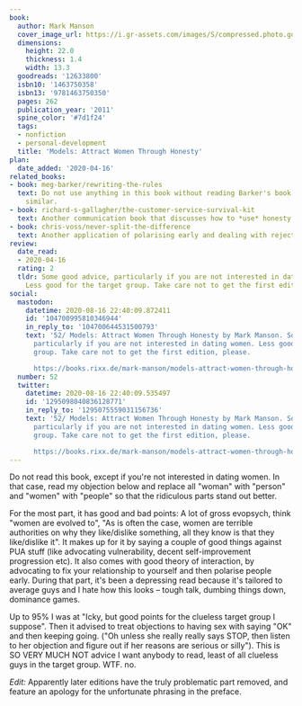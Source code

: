 ```yaml
---
book:
  author: Mark Manson
  cover_image_url: https://i.gr-assets.com/images/S/compressed.photo.goodreads.com/books/1375568311l/12633800._SX98_.jpg
  dimensions:
    height: 22.0
    thickness: 1.4
    width: 13.3
  goodreads: '12633800'
  isbn10: '1463750358'
  isbn13: '9781463750350'
  pages: 262
  publication_year: '2011'
  spine_color: '#7d1f24'
  tags:
  - nonfiction
  - personal-development
  title: 'Models: Attract Women Through Honesty'
plan:
  date_added: '2020-04-16'
related_books:
- book: meg-barker/rewriting-the-rules
  text: Do not use anything in this book without reading Barker's book or something
    similar.
- book: richard-s-gallagher/the-customer-service-survival-kit
  text: Another communication book that discusses how to *use* honesty.
- book: chris-voss/never-split-the-difference
  text: Another application of polarising early and dealing with rejection.
review:
  date_read:
  - 2020-04-16
  rating: 2
  tldr: Some good advice, particularly if you are not interested in dating women.
    Less good for the target group. Take care not to get the first edition, please.
social:
  mastodon:
    datetime: 2020-08-16 22:40:09.872411
    id: '104700995810346944'
    in_reply_to: '104700644531500793'
    text: '52/ Models: Attract Women Through Honesty by Mark Manson. Some good advice,
      particularly if you are not interested in dating women. Less good for the target
      group. Take care not to get the first edition, please.

      https://books.rixx.de/mark-manson/models-attract-women-through-honesty/ #rixxReads'
  number: 52
  twitter:
    datetime: 2020-08-16 22:40:09.535497
    id: '1295098040836128771'
    in_reply_to: '1295075559031156736'
    text: '52/ Models: Attract Women Through Honesty by Mark Manson. Some good advice,
      particularly if you are not interested in dating women. Less good for the target
      group. Take care not to get the first edition, please.

      https://books.rixx.de/mark-manson/models-attract-women-through-honesty/'
---
```


Do not read this book, except if you're not interested in dating women. In that case, read my objection below and
replace all "woman" with "person" and "women" with "people" so that the ridiculous parts stand out better.

For the most part, it has good and bad points: A lot of gross evopsych, think "women are evolved to", "As is often the
case, women are terrible authorities on why they like/dislike something, all they know is that they like/dislike it". It
makes up for it by saying a couple of good things against PUA stuff (like advocating vulnerability, decent
self-improvement progression etc).  It also comes with good theory of interaction, by advocating to fix your
relationship to yourself and then polarise people early. During that part, it's been a depressing read because it's
tailored to average guys and I hate how this looks – tough talk, dumbing things down, dominance games.

Up to 95% I was at "Icky, but good points for the clueless target group I suppose". Then it advised to treat objections
to having sex with saying "OK" and then keeping going. ("Oh unless she really really says STOP, then listen to her
objection and figure out if her reasons are serious or silly"). This is SO VERY MUCH NOT advice I want anybody to read,
least of all clueless guys in the target group. WTF. no.

*Edit:* Apparently later editions have the truly problematic part removed, and feature an apology for the unfortunate
phrasing in the preface.
